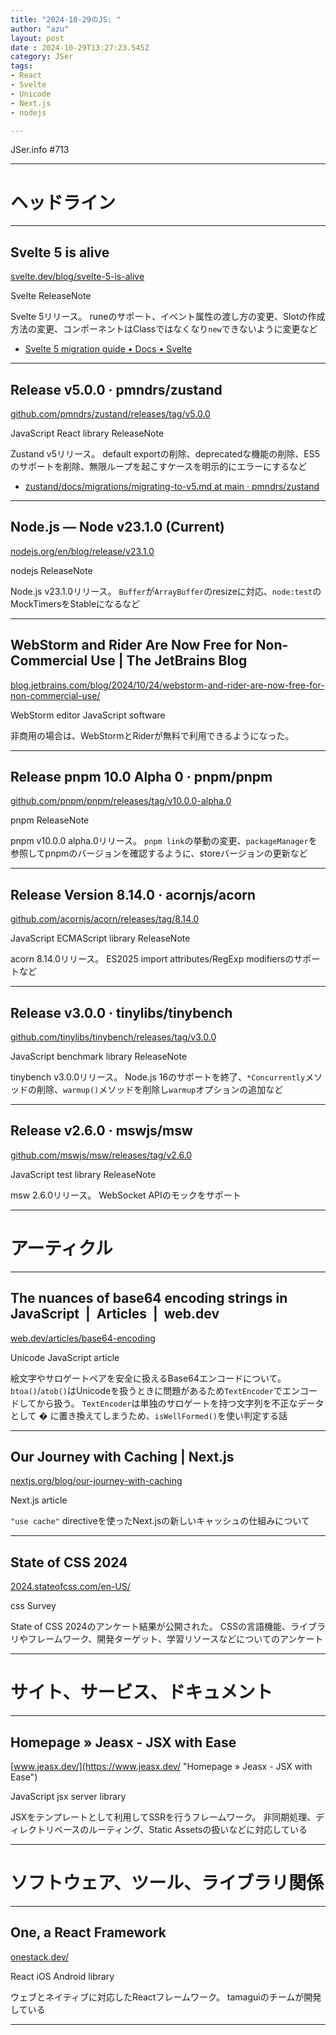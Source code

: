 ```yaml
---
title: "2024-10-29のJS: "
author: "azu"
layout: post
date : 2024-10-29T13:27:23.545Z
category: JSer
tags:
- React
- Svelte
- Unicode
- Next.js
- nodejs

---
```


JSer.info #713

----

<h1 class="site-genre">ヘッドライン</h1>

----

## Svelte 5 is alive
[svelte.dev/blog/svelte-5-is-alive](https://svelte.dev/blog/svelte-5-is-alive "Svelte 5 is alive")
<p class="jser-tags jser-tag-icon"><span class="jser-tag">Svelte</span> <span class="jser-tag">ReleaseNote</span></p>

Svelte 5リリース。
runeのサポート、イベント属性の渡し方の変更、Slotの作成方法の変更、コンポーネントはClassではなくなり`new`できないように変更など

- [Svelte 5 migration guide • Docs • Svelte](https://svelte.dev/docs/svelte/v5-migration-guide "Svelte 5 migration guide • Docs • Svelte")

----

## Release v5.0.0 · pmndrs/zustand
[github.com/pmndrs/zustand/releases/tag/v5.0.0](https://github.com/pmndrs/zustand/releases/tag/v5.0.0 "Release v5.0.0 · pmndrs/zustand")
<p class="jser-tags jser-tag-icon"><span class="jser-tag">JavaScript</span> <span class="jser-tag">React</span> <span class="jser-tag">library</span> <span class="jser-tag">ReleaseNote</span></p>

Zustand v5リリース。
default exportの削除、deprecatedな機能の削除、ES5のサポートを削除、無限ループを起こすケースを明示的にエラーにするなど

- [zustand/docs/migrations/migrating-to-v5.md at main · pmndrs/zustand](https://github.com/pmndrs/zustand/blob/main/docs/migrations/migrating-to-v5.md "zustand/docs/migrations/migrating-to-v5.md at main · pmndrs/zustand")

----

## Node.js — Node v23.1.0 (Current)
[nodejs.org/en/blog/release/v23.1.0](https://nodejs.org/en/blog/release/v23.1.0 "Node.js — Node v23.1.0 (Current)")
<p class="jser-tags jser-tag-icon"><span class="jser-tag">nodejs</span> <span class="jser-tag">ReleaseNote</span></p>

Node.js v23.1.0リリース。
`Buffer`が`ArrayBuffer`のresizeに対応、`node:test`のMockTimersをStableになるなど


----

## WebStorm and Rider Are Now Free for Non-Commercial Use | The JetBrains Blog
[blog.jetbrains.com/blog/2024/10/24/webstorm-and-rider-are-now-free-for-non-commercial-use/](https://blog.jetbrains.com/blog/2024/10/24/webstorm-and-rider-are-now-free-for-non-commercial-use/ "WebStorm and Rider Are Now Free for Non-Commercial Use | The JetBrains Blog")
<p class="jser-tags jser-tag-icon"><span class="jser-tag">WebStorm</span> <span class="jser-tag">editor</span> <span class="jser-tag">JavaScript</span> <span class="jser-tag">software</span></p>

非商用の場合は、WebStormとRiderが無料で利用できるようになった。


----

## Release pnpm 10.0 Alpha 0 · pnpm/pnpm
[github.com/pnpm/pnpm/releases/tag/v10.0.0-alpha.0](https://github.com/pnpm/pnpm/releases/tag/v10.0.0-alpha.0 "Release pnpm 10.0 Alpha 0 · pnpm/pnpm")
<p class="jser-tags jser-tag-icon"><span class="jser-tag">pnpm</span> <span class="jser-tag">ReleaseNote</span></p>

pnpm v10.0.0 alpha.0リリース。
`pnpm link`の挙動の変更、`packageManager`を参照してpnpmのバージョンを確認するように、storeバージョンの更新など


----

## Release Version 8.14.0 · acornjs/acorn
[github.com/acornjs/acorn/releases/tag/8.14.0](https://github.com/acornjs/acorn/releases/tag/8.14.0 "Release Version 8.14.0 · acornjs/acorn")
<p class="jser-tags jser-tag-icon"><span class="jser-tag">JavaScript</span> <span class="jser-tag">ECMAScript</span> <span class="jser-tag">library</span> <span class="jser-tag">ReleaseNote</span></p>

acorn 8.14.0リリース。
ES2025 import attributes/RegExp modifiersのサポートなど


----

## Release v3.0.0 · tinylibs/tinybench
[github.com/tinylibs/tinybench/releases/tag/v3.0.0](https://github.com/tinylibs/tinybench/releases/tag/v3.0.0 "Release v3.0.0 · tinylibs/tinybench")
<p class="jser-tags jser-tag-icon"><span class="jser-tag">JavaScript</span> <span class="jser-tag">benchmark</span> <span class="jser-tag">library</span> <span class="jser-tag">ReleaseNote</span></p>

tinybench v3.0.0リリース。
Node.js 16のサポートを終了、`*Concurrently`メソッドの削除、`warmup()`メソッドを削除し`warmup`オプションの追加など


----

## Release v2.6.0 · mswjs/msw
[github.com/mswjs/msw/releases/tag/v2.6.0](https://github.com/mswjs/msw/releases/tag/v2.6.0 "Release v2.6.0 · mswjs/msw")
<p class="jser-tags jser-tag-icon"><span class="jser-tag">JavaScript</span> <span class="jser-tag">test</span> <span class="jser-tag">library</span> <span class="jser-tag">ReleaseNote</span></p>

msw 2.6.0リリース。
WebSocket APIのモックをサポート


----
<h1 class="site-genre">アーティクル</h1>

----

## The nuances of base64 encoding strings in JavaScript  |  Articles  |  web.dev
[web.dev/articles/base64-encoding](https://web.dev/articles/base64-encoding "The nuances of base64 encoding strings in JavaScript  |  Articles  |  web.dev")
<p class="jser-tags jser-tag-icon"><span class="jser-tag">Unicode</span> <span class="jser-tag">JavaScript</span> <span class="jser-tag">article</span></p>

絵文字やサロゲートペアを安全に扱えるBase64エンコードについて。
`btoa()`/`atob()`はUnicodeを扱うときに問題があるため`TextEncoder`でエンコードしてから扱う。
`TextEncoder`は単独のサロゲートを持つ文字列を不正なデータとして � に置き換えてしまうため、`isWellFormed()`を使い判定する話


----

## Our Journey with Caching | Next.js
[nextjs.org/blog/our-journey-with-caching](https://nextjs.org/blog/our-journey-with-caching "Our Journey with Caching | Next.js")
<p class="jser-tags jser-tag-icon"><span class="jser-tag">Next.js</span> <span class="jser-tag">article</span></p>

`"use cache"` directiveを使ったNext.jsの新しいキャッシュの仕組みについて


----

## State of CSS 2024
[2024.stateofcss.com/en-US/](https://2024.stateofcss.com/en-US/ "State of CSS 2024")
<p class="jser-tags jser-tag-icon"><span class="jser-tag">css </span> <span class="jser-tag">Survey</span></p>

State of CSS 2024のアンケート結果が公開された。
CSSの言語機能、ライブラリやフレームワーク、開発ターゲット、学習リソースなどについてのアンケート


----
<h1 class="site-genre">サイト、サービス、ドキュメント</h1>

----

## Homepage » Jeasx - JSX with Ease
[www.jeasx.dev/](https://www.jeasx.dev/ "Homepage » Jeasx - JSX with Ease")
<p class="jser-tags jser-tag-icon"><span class="jser-tag">JavaScript</span> <span class="jser-tag">jsx</span> <span class="jser-tag">server</span> <span class="jser-tag">library</span></p>

JSXをテンプレートとして利用してSSRを行うフレームワーク。
非同期処理、ディレクトリベースのルーティング、Static Assetsの扱いなどに対応している


----
<h1 class="site-genre">ソフトウェア、ツール、ライブラリ関係</h1>

----

## One, a React Framework
[onestack.dev/](https://onestack.dev/ "One, a React Framework")
<p class="jser-tags jser-tag-icon"><span class="jser-tag">React</span> <span class="jser-tag">iOS</span> <span class="jser-tag">Android</span> <span class="jser-tag">library</span></p>

ウェブとネイティブに対応したReactフレームワーク。
tamaguiのチームが開発している


----
